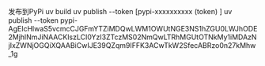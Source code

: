 发布到PyPi
uv build 
uv publish --token [pypi-xxxxxxxxxx (token) ]
uv publish --token pypi-AgEIcHlwaS5vcmcCJGFmYTZiMDQwLWM1OWUtNGE3NS1hZGU0LWJhODE2MjhlNmJiNAACKlszLCI0YzI3ZTczMS02NmQwLTRhMGUtOTNkMy1iMDAzNjIxZWNjOGQiXQAABiCwIJE39QZqm9IFFK3ACwTkW2SfecABRzo0n27kMhw_1g